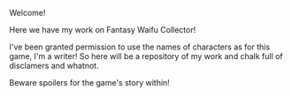 Welcome!

Here we have my work on Fantasy Waifu Collector!

I've been granted permission to use the names of characters as for this game, I'm a writer! So here will be a repository of my work and chalk full of disclamers and whatnot.

Beware spoilers for the game's story within!
